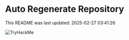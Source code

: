 # Auto Regenerate Repository

This README was last updated: 2025-02-27 03:41:26

 ![TryHackMe](https://tryhackme.com/badge/533634)